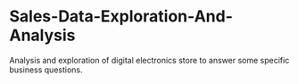 # Sales-Data-Exploration-And-Analysis
Analysis and exploration of digital electronics store to answer some specific business questions.
